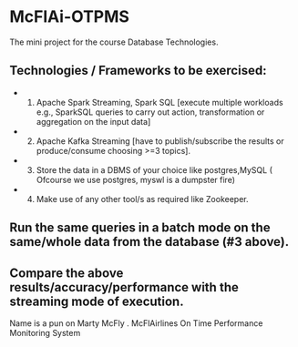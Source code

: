 # McFlAi-OTPMS
The mini project for the course Database Technologies. 
## Technologies / Frameworks to be exercised:
* 1. Apache Spark Streaming, Spark SQL [execute multiple workloads e.g., SparkSQL queries to carry out action, transformation or aggregation on the input data]
* 2. Apache Kafka Streaming [have to publish/subscribe the results or produce/consume choosing >=3 topics].
* 3. Store the data in a DBMS of your choice like postgres,MySQL ( Ofcourse we use postgres, myswl is a dumpster fire)
* 4. Make use of any other tool/s as required like Zookeeper.

## Run the same queries in a batch mode on the same/whole data from the database (#3 above).
## Compare the above results/accuracy/performance with the streaming mode of execution.

Name is a pun on Marty McFly .
McFlAirlines On Time Performance Monitoring System
